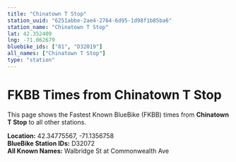```yaml
---
title: "Chinatown T Stop"
station_uuid: "6251abbe-2ae4-2764-6d95-1d98f1b85ba6"
station_name: "Chinatown T Stop"
lat: 42.352409
lng: -71.062679
bluebike_ids: ["81", "D32019"]
all_names: ["Chinatown T Stop"]
type: "station"
---
```


# FKBB Times from Chinatown T Stop

This page shows the Fastest Known BlueBike (FKBB) times from **Chinatown T Stop** to all other stations.

**Location:** 42.34775567, -71.1356758  
**BlueBike Station IDs:** D32072  
**All Known Names:** Walbridge St at Commonwealth Ave

